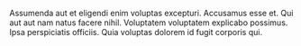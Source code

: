Assumenda aut et eligendi enim voluptas excepturi. Accusamus esse et. Qui aut aut nam natus facere nihil. Voluptatem voluptatem explicabo possimus. Ipsa perspiciatis officiis. Quia voluptas dolorem id fugit corporis qui.